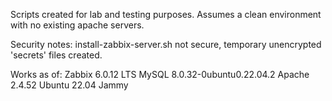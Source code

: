 Scripts created for lab and testing purposes. Assumes a clean environment with no existing apache servers.

Security notes: 
install-zabbix-server.sh not secure, temporary unencrypted 'secrets' files created.

Works as of:
Zabbix 6.0.12 LTS
MySQL 8.0.32-0ubuntu0.22.04.2
Apache 2.4.52
Ubuntu 22.04 Jammy
